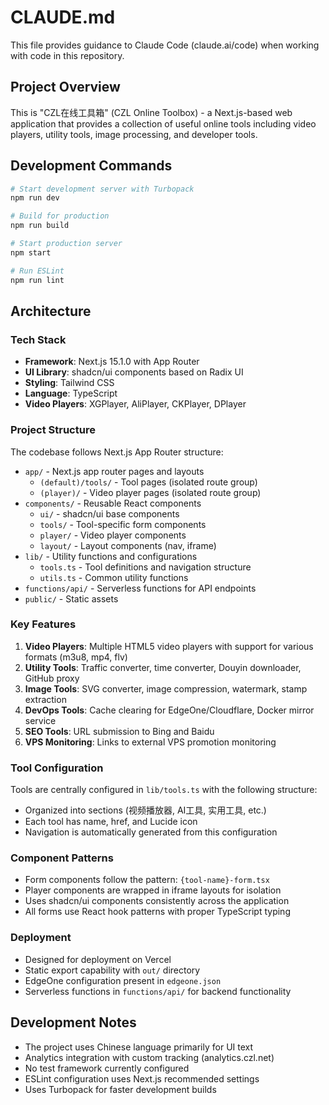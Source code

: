 # CLAUDE.md

This file provides guidance to Claude Code (claude.ai/code) when working with code in this repository.

## Project Overview

This is "CZL在线工具箱" (CZL Online Toolbox) - a Next.js-based web application that provides a collection of useful online tools including video players, utility tools, image processing, and developer tools.

## Development Commands

```bash
# Start development server with Turbopack
npm run dev

# Build for production
npm run build

# Start production server
npm start

# Run ESLint
npm run lint
```

## Architecture

### Tech Stack
- **Framework**: Next.js 15.1.0 with App Router
- **UI Library**: shadcn/ui components based on Radix UI
- **Styling**: Tailwind CSS
- **Language**: TypeScript
- **Video Players**: XGPlayer, AliPlayer, CKPlayer, DPlayer

### Project Structure

The codebase follows Next.js App Router structure:

- `app/` - Next.js app router pages and layouts
  - `(default)/tools/` - Tool pages (isolated route group)
  - `(player)/` - Video player pages (isolated route group)
- `components/` - Reusable React components
  - `ui/` - shadcn/ui base components
  - `tools/` - Tool-specific form components
  - `player/` - Video player components
  - `layout/` - Layout components (nav, iframe)
- `lib/` - Utility functions and configurations
  - `tools.ts` - Tool definitions and navigation structure
  - `utils.ts` - Common utility functions
- `functions/api/` - Serverless functions for API endpoints
- `public/` - Static assets

### Key Features

1. **Video Players**: Multiple HTML5 video players with support for various formats (m3u8, mp4, flv)
2. **Utility Tools**: Traffic converter, time converter, Douyin downloader, GitHub proxy
3. **Image Tools**: SVG converter, image compression, watermark, stamp extraction
4. **DevOps Tools**: Cache clearing for EdgeOne/Cloudflare, Docker mirror service
5. **SEO Tools**: URL submission to Bing and Baidu
6. **VPS Monitoring**: Links to external VPS promotion monitoring

### Tool Configuration

Tools are centrally configured in `lib/tools.ts` with the following structure:
- Organized into sections (视频播放器, AI工具, 实用工具, etc.)
- Each tool has name, href, and Lucide icon
- Navigation is automatically generated from this configuration

### Component Patterns

- Form components follow the pattern: `{tool-name}-form.tsx`
- Player components are wrapped in iframe layouts for isolation
- Uses shadcn/ui components consistently across the application
- All forms use React hook patterns with proper TypeScript typing

### Deployment

- Designed for deployment on Vercel
- Static export capability with `out/` directory
- EdgeOne configuration present in `edgeone.json`
- Serverless functions in `functions/api/` for backend functionality

## Development Notes

- The project uses Chinese language primarily for UI text
- Analytics integration with custom tracking (analytics.czl.net)
- No test framework currently configured
- ESLint configuration uses Next.js recommended settings
- Uses Turbopack for faster development builds